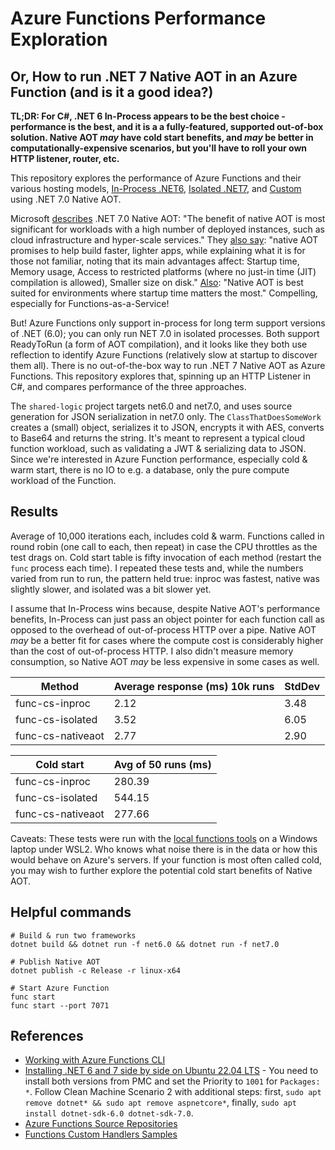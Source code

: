 # Azure Functions Performance Exploration

## Or, How to run .NET 7 Native AOT in an Azure Function (and is it a good idea?)

**TL;DR: For C#, .NET 6 In-Process appears to be the best choice - performance is the best, and it is a a fully-featured, supported out-of-box solution. Native AOT *may* have cold start benefits, and *may* be better in computationally-expensive scenarios, but you'll have to roll your own HTTP listener, router, etc.**

This repository explores the performance of Azure Functions and their various hosting models, [In-Process .NET6](https://learn.microsoft.com/en-us/azure/azure-functions/functions-dotnet-class-library), [Isolated .NET7](https://learn.microsoft.com/en-us/azure/azure-functions/dotnet-isolated-process-guide), and [Custom](https://learn.microsoft.com/en-us/azure/azure-functions/create-first-function-vs-code-other#create-and-build-your-function) using .NET 7.0 Native AOT. 

Microsoft [describes](https://learn.microsoft.com/en-us/dotnet/core/deploying/native-aot/) .NET 7.0 Native AOT: "The benefit of native AOT is most significant for workloads with a high number of deployed instances, such as cloud infrastructure and hyper-scale services."  They [also say](https://visualstudiomagazine.com/articles/2022/04/15/net-7-preview-3.aspx): "native AOT promises to help build faster, lighter apps, while explaining what it is for those not familiar, noting that its main advantages affect: Startup time, Memory usage, Access to restricted platforms (where no just-in time (JIT) compilation is allowed), Smaller size on disk." [Also](https://devblogs.microsoft.com/dotnet/announcing-dotnet-7-preview-3/): "Native AOT is best suited for environments where startup time matters the most." Compelling, especially for Functions-as-a-Service!

But! Azure Functions only support in-process for long term support versions of .NET (6.0); you can only run NET 7.0 in isolated processes. Both support ReadyToRun (a form of AOT compilation), and it looks like they both use reflection to identify Azure Functions (relatively slow at startup to discover them all). There is no out-of-the-box way to run .NET 7 Native AOT as Azure Functions. This repository explores that, spinning up an HTTP Listener in C#, and compares performance of the three approaches. 

The `shared-logic` project targets net6.0 and net7.0, and uses source generation for JSON serialization in net7.0 only. The `ClassThatDoesSomeWork` creates a (small) object, serializes it to JSON, encrypts it with AES, converts to Base64 and returns the string. It's meant to represent a typical cloud function workload, such as validating a JWT & serializing data to JSON. Since we're interested in Azure Function performance, especially cold & warm start, there is no IO to e.g. a database, only the pure compute workload of the Function. 

## Results

Average of 10,000 iterations each, includes cold & warm. Functions called in round robin (one call to each, then repeat) in case the CPU throttles as the test drags on. Cold start table is fifty invocation of each method (restart the `func` process each time). I repeated these tests and, while the numbers varied from run to run, the pattern held true: inproc was fastest, native was slightly slower, and isolated was a bit slower yet. 

I assume that In-Process wins because, despite Native AOT's performance benefits, In-Process can just pass an object pointer for each function call as opposed to the overhead of out-of-process HTTP over a pipe. Native AOT *may* be a better fit for cases where the compute cost is considerably higher than the cost of out-of-process HTTP. I also didn't measure memory consumption, so Native AOT *may* be less expensive in some cases as well. 

| Method | Average response (ms) 10k runs | StdDev |
|-|-|-|
| func-cs-inproc    | 2.12 | 3.48 |
| func-cs-isolated  | 3.52 | 6.05 |
| func-cs-nativeaot | 2.77 | 2.90 | 

| Cold start | Avg of 50 runs (ms) |
|-|-|
| func-cs-inproc    | 280.39 |
| func-cs-isolated  | 544.15 |
| func-cs-nativeaot | 277.66 |

Caveats: These tests were run with the [local functions tools](https://learn.microsoft.com/en-us/azure/azure-functions/functions-run-local) on a Windows laptop under WSL2. Who knows what noise there is in the data or how this would behave on Azure's servers. If your function is most often called cold, you may wish to further explore the potential cold start benefits of Native AOT. 

## Helpful commands
```
# Build & run two frameworks 
dotnet build && dotnet run -f net6.0 && dotnet run -f net7.0

# Publish Native AOT
dotnet publish -c Release -r linux-x64

# Start Azure Function 
func start 
func start --port 7071
```

## References

* [Working with Azure Functions CLI](https://learn.microsoft.com/en-us/azure/azure-functions/create-first-function-cli-csharp?tabs=azure-cli%2Cin-process)
* [Installing .NET 6 and 7 side by side on Ubuntu 22.04 LTS](https://github.com/dotnet/core/issues/7699) - You need to install both versions from PMC and set the Priority to `1001` for `Packages: *`. Follow Clean Machine Scenario 2 with additional steps: first, `sudo apt remove dotnet* && sudo apt remove aspnetcore*`, finally, `sudo apt install dotnet-sdk-6.0 dotnet-sdk-7.0`.
* [Azure Functions Source Repositories](https://learn.microsoft.com/en-us/azure/azure-functions/functions-reference?tabs=blob#repositories)
* [Functions Custom Handlers Samples](https://github.com/Azure-Samples/functions-custom-handlers)